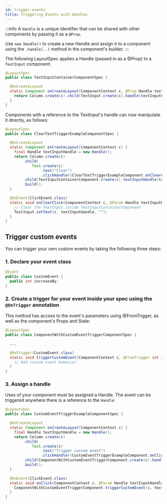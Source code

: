 ```yaml
---
id: trigger-events
title: Triggering Events with Handles
---
```


:::info
A `Handle` is a unique identifier that can be shared with other components by passing it as a `@Prop`.

Use `new Handle()` to create a new Handle and assign it to a component using the `.handle(..)` method in the component's builder.
:::

The following LayoutSpec applies a Handle (passed in as a @Prop) to a `TextInput` component:

```java
@LayoutSpec
public class TextInputContainerComponentSpec {

  @OnCreateLayout
  static Component onCreateLayout(ComponentContext c, @Prop Handle textInputHandle) {
    return Column.create(c).child(TextInput.create(c).handle(textInputHandle)).build();
  }
}
```

Components with a reference to the TextInput's handle can now manipulate it directly, as follows:

```java
@LayoutSpec
public class ClearTextTriggerExampleComponentSpec {

  @OnCreateLayout
  static Component onCreateLayout(ComponentContext c) {
    final Handle textInputHandle = new Handle();
    return Column.create(c)
        .child(
            Text.create(c)
                .text("Clear")
                .clickHandler(ClearTextTriggerExampleComponent.onClearClick(c, textInputHandle)))
        .child(TextInputContainerComponent.create(c).textInputHandle(textInputHandle))
        .build();
  }

  @OnEvent(ClickEvent.class)
  static void onClearClick(ComponentContext c, @Param Handle textInputHandle) {
    // Clear the TextInput inside TextInputContainerComponent
    TextInput.setText(c, textInputHandle, "");
  }
}
```

## Trigger custom events

You can trigger your own custom events by taking the following three steps:

### 1. Declare your event class

```java
@Event
public class CustomEvent {
  public int increaseBy;
}
```

### 2. Create a trigger for your event inside your spec using the `@OnTrigger` annotation

This method has access to the event's parameters using @FromTrigger, as well as the component's Props and State:

```java
@LayoutSpec
public class ComponentWithCustomEventTriggerComponentSpec {

  ...

  @OnTrigger(CustomEvent.class)
  static void triggerCustomEvent(ComponentContext c, @FromTrigger int increaseBy) {
    // Add custom event behavior
  }
}
```

### 3. Assign a handle

Uses of your component must be assigned a Handle. The event can be triggered anywhere there is a reference to the `Handle`:

```java
@LayoutSpec
public class CustomEventTriggerExampleComponentSpec {

  @OnCreateLayout
  static Component onCreateLayout(ComponentContext c) {
    final Handle textInputHandle = new Handle();
    return Column.create(c)
        .child(
            Text.create(c)
                .text("Trigger custom event")
                .clickHandler(CustomEventTriggerExampleComponent.onClick(c, textInputHandle)))
        .child(ComponentWithCustomEventTriggerComponent.create(c).handle(textInputHandle))
        .build();
  }

  @OnEvent(ClickEvent.class)
  static void onClick(ComponentContext c, @Param Handle textInputHandle) {
    ComponentWithCustomEventTriggerComponent.triggerCustomEvent(c, textInputHandle, 2);
  }
}
```
